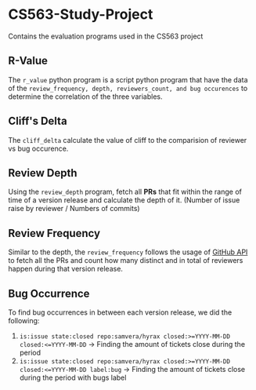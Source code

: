 # CS563-Study-Project
Contains the evaluation programs used in the CS563 project

## R-Value
The `r_value` python program is a script python program that have the data of the `review_frequency, depth, reviewers_count, and bug occurences` to determine the correlation of the three variables.

## Cliff's Delta
The `cliff_delta` calculate the value of cliff to the comparision of reviewer vs bug occurence. 

## Review Depth
Using the `review_depth` program, fetch all **PRs** that fit within the range of time of a version release and calculate the depth of it. (Number of issue raise by reviewer / Numbers of commits)

## Review Frequency
Similar to the depth, the `review_frequency` follows the usage of <ins>GitHub API</ins> to fetch all the PRs and count how many distinct and in total of reviewers happen during that version release. 

## Bug Occurrence
To find bug occurrences in between each version release, we did the following:
1. `is:issue state:closed repo:samvera/hyrax closed:>=YYYY-MM-DD closed:<=YYYY-MM-DD` -> Finding the amount of tickets close during the period
2. `is:issue state:closed repo:samvera/hyrax closed:>=YYYY-MM-DD closed:<=YYYY-MM-DD label:bug` -> Finding the amount of tickets close during the period with bugs label
